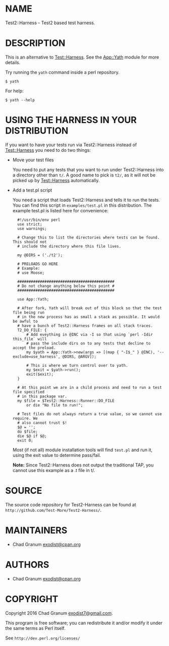 # NAME

Test2::Harness - Test2 based test harness.

# DESCRIPTION

This is an alternative to [Test::Harness](https://metacpan.org/pod/Test::Harness). See the [App::Yath](https://metacpan.org/pod/App::Yath) module for
more details.

Try running the `yath` command inside a perl repository.

    $ yath

For help:

    $ yath --help

# USING THE HARNESS IN YOUR DISTRIBUTION

If you want to have your tests run via Test2::Harness instead of
[Test::Harness](https://metacpan.org/pod/Test::Harness) you need to do two things:

- Move your test files

    You need to put any tests that you want to run under Test2::Harness into a
    directory other than `t/`. A good name to pick is `t2/`, as it will not be
    picked up by [Test::Harness](https://metacpan.org/pod/Test::Harness) automatically.

- Add a test.pl script

    You need a script that loads Test2::Harness and tells it to run the tests. You
    can find this script in `examples/test.pl` in this distribution. The example
    test.pl is listed here for convenience:

        #!/usr/bin/env perl
        use strict;
        use warnings;

        # Change this to list the directories where tests can be found. This should not
        # include the directory where this file lives.

        my @DIRS = ('./t2');

        # PRELOADS GO HERE
        # Example:
        # use Moose;

        ###########################################
        # Do not change anything below this point #
        ###########################################

        use App::Yath;

        # After fork, Yath will break out of this block so that the test file being run
        # in the new process has as small a stack as possible. It would be awful to
        # have a bunch of Test2::Harness frames on all stack traces.
        T2_DO_FILE: {
            # Add eveything in @INC via -I so that using `perl -Idir this_file` will
            # pass the include dirs on to any tests that decline to accept the preload.
            my $yath = App::Yath->new(args => [(map { "-I$_" } @INC), '--exclude=use_harness', @DIRS, @ARGV]);

            # This is where we turn control over to yath.
            my $exit = $yath->run();
            exit($exit);
        }

        # At this point we are in a child process and need to run a test file specified
        # in this package var.
        my $file = $Test2::Harness::Runner::DO_FILE
            or die "No file to run!";

        # Test files do not always return a true value, so we cannot use require. We
        # also cannot trust $!
        $@ = '';
        do $file;
        die $@ if $@;
        exit 0;

    Most (if not all) module installation tools will find `test.pl` and run it,
    using the exit value to determine pass/fail.

    **Note:** Since Test2::Harness does not output the traditional TAP, you cannot
    use this example as a .t file in t/.

# SOURCE

The source code repository for Test2-Harness can be found at
`http://github.com/Test-More/Test2-Harness/`.

# MAINTAINERS

- Chad Granum <exodist@cpan.org>

# AUTHORS

- Chad Granum <exodist@cpan.org>

# COPYRIGHT

Copyright 2016 Chad Granum <exodist7@gmail.com>.

This program is free software; you can redistribute it and/or
modify it under the same terms as Perl itself.

See `http://dev.perl.org/licenses/`
